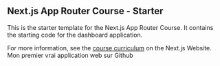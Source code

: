 ## Next.js App Router Course - Starter

This is the starter template for the Next.js App Router Course. It contains the starting code for the dashboard application.

For more information, see the [course curriculum](https://nextjs.org/learn) on the Next.js Website.
M o n   p r e m i e r   v r a i   a p p l i c a t i o n   w e b   s u r   G i t h u b  
 